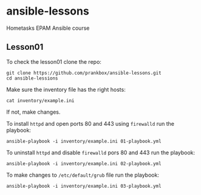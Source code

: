 # ansible-lessons
Hometasks EPAM Ansible course

## Lesson01

To check the lesson01 clone the repo:
```
git clone https://github.com/prankbox/ansible-lessons.git
cd ansible-lessions
```

Make sure the inventory file has the right hosts:
```
cat inventory/example.ini
```
If not, make changes.

To install `httpd` and open ports 80 and 443 using `firewalld` run the playbook:
```
ansible-playbook -i inventory/example.ini 01-playbook.yml
```

To uninstall `httpd` and disable `firewalld` pors 80 and 443 run the playbook:
```
ansible-playbook -i inventory/example.ini 02-playbook.yml
```

To make changes to `/etc/default/grub` file run the playbook:
```
ansible-playbook -i inventory/example.ini 03-playbook.yml
```
